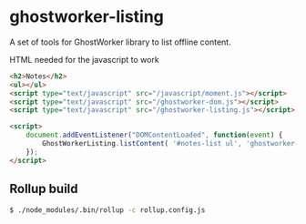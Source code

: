 # ghostworker-listing

A set of tools for GhostWorker library to list offline content.


HTML needed for the javascript to work
``` html
<h2>Notes</h2>
<ul></ul>
<script type="text/javascript" src="/javascript/moment.js"></script>
<script type="text/javascript" src="/ghostworker-dom.js"></script>
<script type="text/javascript" src="/ghostworker-listing.js"></script>

<script>
    document.addEventListener("DOMContentLoaded", function(event) {
        GhostWorkerListing.listContent( '#notes-list ul', 'ghostworker-notes-v0.1' );
    });
</script>
```




## Rollup build

``` bash
$ ./node_modules/.bin/rollup -c rollup.config.js
```